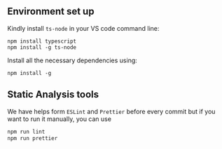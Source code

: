 ## Environment set up

Kindly install `ts-node` in your VS code command line:

```
npm install typescript
npm install -g ts-node
```

Install all the necessary dependencies using:

```
npm install -g
```

## Static Analysis tools

We have helps form `ESLint` and `Prettier` before every commit but if you want to run it manually, you can use

```bash
npm run lint
npm run prettier
```
